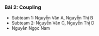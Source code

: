 ### Bài 2: Coupling
- Subteam 1: Nguyễn Văn A, Nguyễn Thị B
- Subteam 2: Nguyễn Văn C, Nguyễn Thị D
- Nguyễn Ngọc Nam





